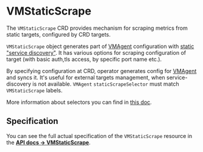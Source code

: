 # VMStaticScrape

The `VMStaticScrape` CRD provides mechanism for scraping metrics from static targets, configured by CRD targets.

`VMStaticScrape` object generates part of [VMAgent](https://docs.victoriametrics.com/operator/resources/vmagent.html) 
configuration with [static "service discovery"](https://docs.victoriametrics.com/sd_configs.html#static_configs).
It has various options for scraping configuration of target (with basic auth,tls access, by specific port name etc.).

By specifying configuration at CRD, operator generates config 
for [VMAgent](https://docs.victoriametrics.com/operator/resources/vmagent.html) and syncs it. 
It's useful for external targets management, when service-discovery is not available. 
`VMAgent` `staticScrapeSelector` must match `VMStaticScrape` labels.

More information about selectors you can find in [this doc](https://docs.victoriametrics.com/operator/resources/vmagent.html#scraping).

## Specification

You can see the full actual specification of the `VMStaticScrape` resource in
the **[API docs -> VMStaticScrape](https://docs.victoriametrics.com/operator/api.html#vmstaticscrape)**.

<!-- TODO: examples -->
